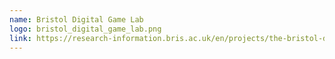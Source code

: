 ```yaml
---
name: Bristol Digital Game Lab
logo: bristol_digital_game_lab.png
link: https://research-information.bris.ac.uk/en/projects/the-bristol-digital-game-lab
---
```

